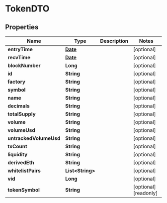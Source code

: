 

# TokenDTO

## Properties

Name | Type | Description | Notes
------------ | ------------- | ------------- | -------------
**entryTime** | [**Date**](Date.md) |  |  [optional]
**recvTime** | [**Date**](Date.md) |  |  [optional]
**blockNumber** | **Long** |  |  [optional]
**id** | **String** |  |  [optional]
**factory** | **String** |  |  [optional]
**symbol** | **String** |  |  [optional]
**name** | **String** |  |  [optional]
**decimals** | **String** |  |  [optional]
**totalSupply** | **String** |  |  [optional]
**volume** | **String** |  |  [optional]
**volumeUsd** | **String** |  |  [optional]
**untrackedVolumeUsd** | **String** |  |  [optional]
**txCount** | **String** |  |  [optional]
**liquidity** | **String** |  |  [optional]
**derivedEth** | **String** |  |  [optional]
**whitelistPairs** | **List&lt;String&gt;** |  |  [optional]
**vid** | **Long** |  |  [optional]
**tokenSymbol** | **String** |  |  [optional] [readonly]




